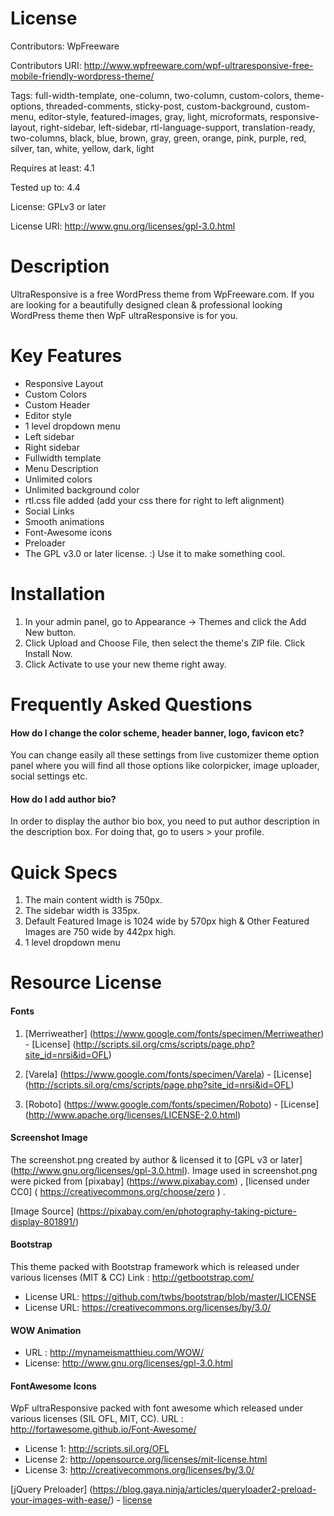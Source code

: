 # License
Contributors: WpFreeware

Contributors URI: http://www.wpfreeware.com/wpf-ultraresponsive-free-mobile-friendly-wordpress-theme/

Tags: full-width-template, one-column, two-column, custom-colors, theme-options, threaded-comments, sticky-post, custom-background, custom-menu, editor-style, featured-images, gray, light, microformats, responsive-layout, right-sidebar, left-sidebar, rtl-language-support, translation-ready, two-columns, black, blue, brown, gray, green, orange, pink, purple, red, silver, tan, white, yellow, dark, light

Requires at least: 4.1

Tested up to: 4.4

License: GPLv3 or later

License URI: http://www.gnu.org/licenses/gpl-3.0.html

# Description

UltraResponsive is a free WordPress theme from WpFreeware.com. If you are looking for a beautifully designed clean & professional looking WordPress theme then WpF ultraResponsive is for you.

# Key Features
* Responsive Layout
* Custom Colors
* Custom Header
* Editor style
* 1 level dropdown menu
* Left sidebar
* Right sidebar
* Fullwidth template
* Menu Description
* Unlimited colors
* Unlimited background color
* rtl.css file added (add your css there for right to left alignment)
* Social Links
* Smooth animations
* Font-Awesome icons
* Preloader
* The GPL v3.0 or later license. :) Use it to make something cool.

# Installation

1. In your admin panel, go to Appearance -> Themes and click the Add New button.
2. Click Upload and Choose File, then select the theme's ZIP file. Click Install Now.
3. Click Activate to use your new theme right away.

# Frequently Asked Questions

#### How do I change the color scheme, header banner, logo, favicon etc?

You can change easily all these settings from live customizer theme option panel where you will find all those options like colorpicker, image uploader, social settings etc.

#### How do I add author bio?

In order to display the author bio box, you need to put author description in the description box. For doing that, go to users > your profile.


# Quick Specs

1. The main content width is 750px.
2. The sidebar width is 335px.
3. Default Featured Image is 1024 wide by 570px high & Other Featured Images are 750 wide by 442px high.
4. 1 level dropdown menu


# Resource License

#### Fonts

1. [Merriweather] (https://www.google.com/fonts/specimen/Merriweather) - [License] (http://scripts.sil.org/cms/scripts/page.php?site_id=nrsi&id=OFL)

2. [Varela] (https://www.google.com/fonts/specimen/Varela) - [License] (http://scripts.sil.org/cms/scripts/page.php?site_id=nrsi&id=OFL)

3. [Roboto] (https://www.google.com/fonts/specimen/Roboto) - [License] (http://www.apache.org/licenses/LICENSE-2.0.html)

#### Screenshot Image
The screenshot.png created by author & licensed it to [GPL v3 or later] (http://www.gnu.org/licenses/gpl-3.0.html).
Image used in screenshot.png were picked from [pixabay] (https://www.pixabay.com) , [licensed under CC0] ( https://creativecommons.org/choose/zero ) .

[Image Source] (https://pixabay.com/en/photography-taking-picture-display-801891/)



#### Bootstrap
This theme packed with Bootstrap framework which is released under various licenses (MIT & CC)
Link : http://getbootstrap.com/

* License URL: https://github.com/twbs/bootstrap/blob/master/LICENSE
* License URL: https://creativecommons.org/licenses/by/3.0/


#### WOW Animation
* URL : http://mynameismatthieu.com/WOW/
* License: http://www.gnu.org/licenses/gpl-3.0.html


#### FontAwesome Icons
WpF ultraResponsive packed with font awesome which released under various licenses (SIL OFL, MIT, CC).
URL : http://fortawesome.github.io/Font-Awesome/ 

* License 1: http://scripts.sil.org/OFL
* License 2: http://opensource.org/licenses/mit-license.html
* License 3: http://creativecommons.org/licenses/by/3.0/

 [jQuery Preloader] (https://blog.gaya.ninja/articles/queryloader2-preload-your-images-with-ease/) - [license](http://www.opensource.org/licenses/mit-license.php)
